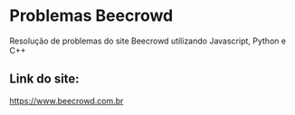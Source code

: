 # Problemas Beecrowd
  Resolução de problemas do site Beecrowd utilizando Javascript, Python e C++

## Link do site:
  https://www.beecrowd.com.br
